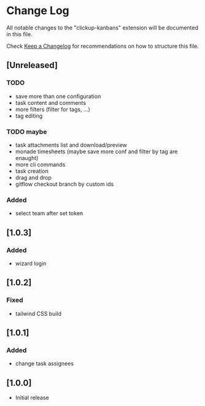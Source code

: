 # Change Log

All notable changes to the "clickup-kanbans" extension will be documented in this file.

Check [Keep a Changelog](http://keepachangelog.com/) for recommendations on how to structure this file.

## [Unreleased]

### TODO

- save more than one configuration
- task content and comments
- more filters (filter for tags, ...)
- tag editing

### TODO maybe

- task attachments list and download/preview
- monade timesheets (maybe save more conf and filter by tag are enaught)
- more cli commands
- task creation
- drag and drop
- gitflow checkout branch by custom ids

### Added

- select team after set token

## [1.0.3]

### Added

- wizard login

## [1.0.2]

### Fixed

- tailwind CSS build

## [1.0.1]

### Added

- change task assignees

## [1.0.0]

- Initial release
